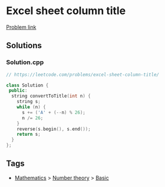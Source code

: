# Excel sheet column title

[Problem link](https://leetcode.com/problems/excel-sheet-column-title/)

## Solutions


### Solution.cpp
```cpp
// https://leetcode.com/problems/excel-sheet-column-title/

class Solution {
 public:
  string convertToTitle(int n) {
    string s;
    while (n) {
      s += ('A' + (--n) % 26);
      n /= 26;
    }
    reverse(s.begin(), s.end());
    return s;
  }
};
```
## Tags

* [Mathematics](/README.md#Mathematics) > [Number theory](/README.md#Mathematics-Number_theory) > [Basic](/README.md#Mathematics-Number_theory-Basic)
